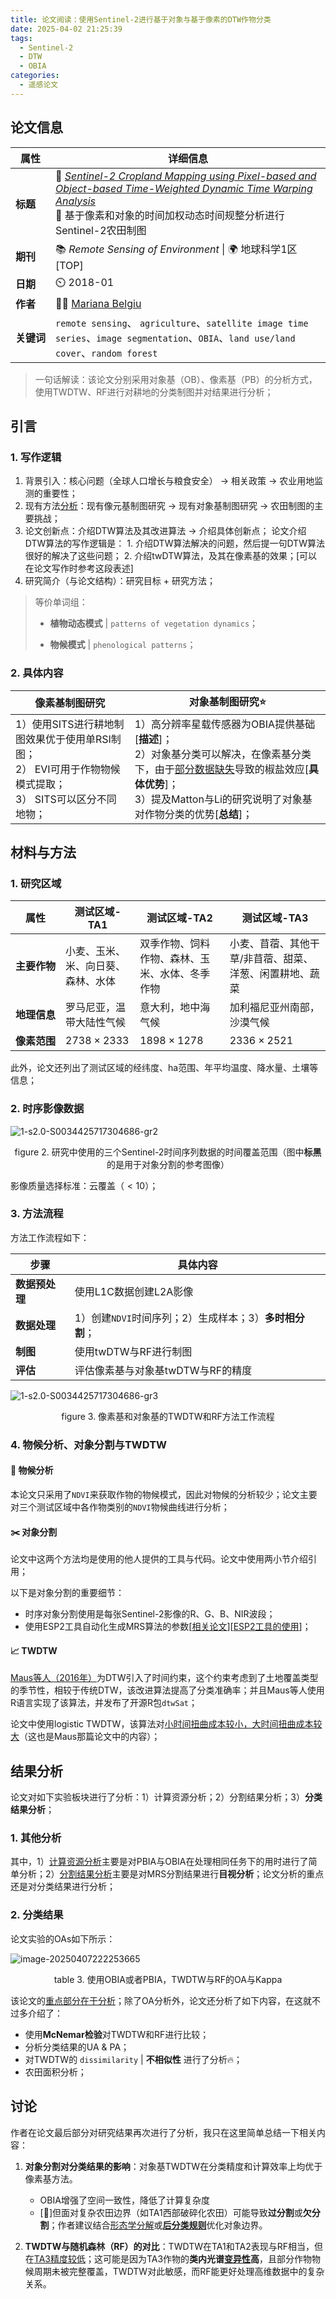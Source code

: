 ```yaml
---
title: 论文阅读：使用Sentinel-2进行基于对象与基于像素的DTW作物分类
date: 2025-04-02 21:25:39
tags:
  - Sentinel-2
  - DTW
  - OBIA
categories:
  - 遥感论文
---
```


## 论文信息

| 属性                                               | 详细信息                                                     |
| -------------------------------------------------- | ------------------------------------------------------------ |
| **标题**                                           | 🔬 *[Sentinel-2 Cropland Mapping using Pixel-based and Object-based Time-Weighted Dynamic Time Warping Analysis](https://www.sciencedirect.com/science/article/pii/S0034425717304686)*<br>🔬 基于像素和对象的时间加权动态时间规整分析进行Sentinel-2农田制图 |
| **期刊**                                           | 📚︎ *Remote Sensing of Environment* \| 🌍 地球科学1区 \[TOP\]   |
| **日期**                                           | ⏲️ 2018-01                                                    |
| **作者**                                           | 👩‍🔬 [Mariana Belgiu](https://scholar.google.com.hk/citations?user=GBi_DcgAAAAJ&hl=zh-CN&oi=sra) |
| <span style='white-space:nowrap'>**关键词**</span> | `remote sensing`、 `agriculture`、`satellite image time series`、`image segmentation`、`OBIA`、`land use/land cover`、`random forest` |

> 一句话解读：该论文分别采用对象基（OB）、像素基（PB）的分析方式，使用TWDTW、RF进行对耕地的分类制图并对结果进行分析；

## 引言

### 1. 写作逻辑

1. 背景引入：核心问题（全球人口增长与粮食安全） → 相关政策 → 农业用地监测的重要性；
2. 现有方法<u>分析</u>：现有像元基制图研究 → 现有对象基制图研究 → 农田制图的主要挑战；
3. 论文创新点：介绍DTW算法及其改进算法 → 介绍具体创新点；
    论文介绍DTW算法的写作逻辑是：
     	1. 介绍DTW算法解决的问题，然后提一句DTW算法很好的解决了这些问题；
     	2. 介绍twDTW算法，及其在像素基的效果；[可以在论文写作时参考这段表述]
4. 研究简介（与论文结构）：研究目标 + 研究方法；

> 等价单词组：
>
> * **植物动态模式** | `patterns of vegetation dynamics`；
>
> * **物候模式** | `phenological patterns`；

### 2. 具体内容

| 像素基制图研究                                               | 对象基制图研究⭐                                              |
| ------------------------------------------------------------ | ------------------------------------------------------------ |
| 1）使用SITS进行耕地制图效果优于使用单RSI制图；<br/>2） EVI可用于作物物候模式提取；<br/>3） SITS可以区分不同地物； | 1）高分辨率星载传感器为OBIA提供基础[**描述**]； <br/>2）对象基分类可以解决，在像素基分类下，由于<u>部分数据缺失</u>导致的椒盐效应[**具体优势**]； <br/>3）提及Matton与Li的研究说明了对象基对作物分类的优势[**总结**]； |

## 材料与方法

### 1. 研究区域

| 属性                                                 | 测试区域-TA1                       | 测试区域-TA2                                   | 测试区域-T**A3**                                        |
| ---------------------------------------------------- | ---------------------------------- | ---------------------------------------------- | ------------------------------------------------------- |
| <span style='white-space:nowrap'>**主要作物**</span> | 小麦、玉米、米、向日葵、森林、水体 | 双季作物、饲料作物、森林、玉米、水体、冬季作物 | 小麦、苜蓿、其他干草/非苜蓿、甜菜、洋葱、闲置耕地、蔬菜 |
| **地理信息**                                         | 罗马尼亚，温带大陆性气候           | 意大利，地中海气候                             | 加利福尼亚州南部，沙漠气候                              |
| **像素范围**                                         | $2738 \times 2333$                 | $1898 \times 1278$                             | $2336 \times 2521$                                      |

此外，论文还列出了测试区域的经纬度、ha范围、年平均温度、降水量、土壤等信息；

### 2. 时序影像数据

![1-s2.0-S0034425717304686-gr2](https://soppy-ie-1351762962.cos.ap-chongqing.myqcloud.com/soppy-ie/1-s2.0-S0034425717304686-gr2-1744032841171.jpg)

<center>figure 2. 研究中使用的三个Sentinel-2时间序列数据的时间覆盖范围（图中<b>标黑</b>的是用于对象分割的参考图像）</center>

影像质量选择标准：云覆盖（$<10 %$）；

### 3. 方法流程

方法工作流程如下：

| 步骤           | 具体内容                                                |
| -------------- | ------------------------------------------------------- |
| **数据预处理** | 使用L1C数据创建L2A影像                                  |
| **数据处理**   | 1）创建`NDVI`时间序列；2）生成样本；3）**多时相分割**； |
| **制图**       | 使用twDTW与RF进行制图                                   |
| **评估**       | 评估像素基与对象基twDTW与RF的精度                       |

![1-s2.0-S0034425717304686-gr3](https://soppy-ie-1351762962.cos.ap-chongqing.myqcloud.com/soppy-ie/1-s2.0-S0034425717304686-gr3-1744033480692.jpg)

<center>figure 3. 像素基和对象基的TWDTW和RF方法工作流程</center>

### 4. 物候分析、对象分割与TWDTW

#### 🧐 物候分析

本论文只采用了`NDVI`来获取作物的物候模式，因此对物候的分析较少；论文主要对三个测试区域中各作物类别的`NDVI`物候曲线进行分析；

#### ✂️ 对象分割

论文中这两个方法均是使用的他人提供的工具与代码。论文中使用两小节介绍引用；

以下是对象分割的重要细节：

* 时序对象分割使用是每张Sentinel-2影像的R、G、B、NIR波段；
* 使用ESP2工具自动化生成MRS算法的参数\[[相关论文](https://www.sciencedirect.com/science/article/pii/S0924271613002803)\]\[[ESP2工具的使用](https://blog.csdn.net/weixin_43238426/article/details/108595989)\]；

#### 📈 TWDTW

[Maus等人（2016年）](https://scholar.google.com/scholar_lookup?title=A%20time-weighted%20dynamic%20time%20warping%20method%20for%20land-use%20and%20land-cover%20mapping&publication_year=2016&author=V.%20Maus&author=G.%20Camara&author=R.%20Cartaxo&author=A.%20Sanchez&author=F.M.%20Ramos&author=G.R.D.%20Queiroz)为DTW引入了时间约束，这个约束考虑到了土地覆盖类型的季节性，相较于传统DTW，该改进算法提高了分类准确率；并且Maus等人使用R语言实现了该算法，并发布了开源R包`dtwSat`；

论文中使用logistic TWDTW，该算法对<u>小时间扭曲成本较小，大时间扭曲成本较大</u>（这也是Maus那篇论文中的内容）；

## 结果分析

论文对如下实验板块进行了分析：1）计算资源分析；2）分割结果分析；3）**分类结果分析**；

### 1.  其他分析

其中，1）<u>计算资源分析</u>主要是对PBIA与OBIA在处理相同任务下的用时进行了简单分析；2）<u>分割结果分析</u>主要是对MRS分割结果进行**目视分析**；论文分析的重点还是对分类结果进行分析；

### 2. 分类结果

论文实验的OAs如下所示：

![image-20250407222253665](https://soppy-ie-1351762962.cos.ap-chongqing.myqcloud.com/soppy-ie/image-20250407222253665-1744035773732.png)

<center>table 3. 使用OBIA或者PBIA，TWDTW与RF的OA与Kappa</center>

该论文的<u>重点部分在于分析</u>；除了OA分析外，论文还分析了如下内容，在这就不过多介绍了：

* 使用**McNemar检验**对TWDTW和RF进行比较；
* 分析分类结果的UA & PA；
* 对TWDTW的 `dissimilarity` | **不相似性** 进行了分析🔥；
* 农田面积分析；

## 讨论

作者在论文最后部分对研究结果再次进行了分析，我只在这里简单总结一下相关内容：

1. **对象分割对分类结果的影响**：对象基TWDTW在分类精度和计算效率上均优于像素基方法。
    * OBIA增强了空间一致性，降低了计算复杂度
    * \[🤔\]但面对复杂农田边界（如TA1西部破碎化农田）可能导致**过分割**或**欠分割**；作者建议结合<u>形态学分解</u>或<u>**后分类规则**</u>优化对象边界。
   
2. **TWDTW与随机森林（RF）的对比**：TWDTW在TA1和TA2表现与RF相当，但在<u>TA3精度较低</u>；这可能是因为TA3作物的**类内光谱<u>变异性</u>高**，且部分作物物候周期未被完整覆盖，TWDTW对此敏感，而RF能更好处理高维数据中的复杂关系。
